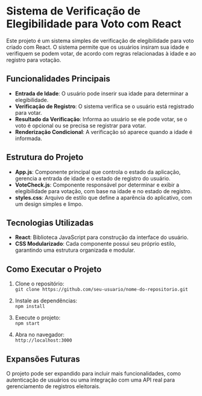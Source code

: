 # Sistema de Verificação de Elegibilidade para Voto com React

Este projeto é um sistema simples de verificação de elegibilidade para voto criado com React. O sistema permite que os usuários insiram sua idade e verifiquem se podem votar, de acordo com regras relacionadas à idade e ao registro para votação.

## Funcionalidades Principais

- **Entrada de Idade**: O usuário pode inserir sua idade para determinar a elegibilidade.
- **Verificação de Registro**: O sistema verifica se o usuário está registrado para votar.
- **Resultado da Verificação**: Informa ao usuário se ele pode votar, se o voto é opcional ou se precisa se registrar para votar.
- **Renderização Condicional**: A verificação só aparece quando a idade é informada.

## Estrutura do Projeto

- **App.js**: Componente principal que controla o estado da aplicação, gerencia a entrada de idade e o estado de registro do usuário.
- **VoteCheck.js**: Componente responsável por determinar e exibir a elegibilidade para votação, com base na idade e no estado de registro.
- **styles.css**: Arquivo de estilo que define a aparência do aplicativo, com um design simples e limpo.

## Tecnologias Utilizadas

- **React**: Biblioteca JavaScript para construção da interface do usuário.
- **CSS Modularizado**: Cada componente possui seu próprio estilo, garantindo uma estrutura organizada e modular.

## Como Executar o Projeto

1. Clone o repositório:  
   `git clone https://github.com/seu-usuario/nome-do-repositorio.git`

2. Instale as dependências:  
   `npm install`

3. Execute o projeto:  
   `npm start`

4. Abra no navegador:  
   `http://localhost:3000`

## Expansões Futuras

O projeto pode ser expandido para incluir mais funcionalidades, como autenticação de usuários ou uma integração com uma API real para gerenciamento de registros eleitorais.
